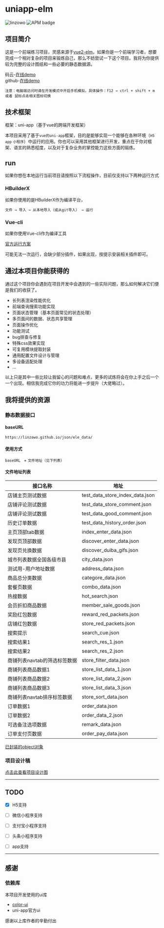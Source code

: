 # uniapp-elm





<img src="https://img.shields.io/badge/build-linzowo-brightgreen" alt="linzowo">

<img alt="APM badge" src="https://img.shields.io/badge/license-MIT-green">

## 项目简介
这是一个前端练习项目，灵感来源于[vue2-elm](https://github.com/bailicangdu/vue2-elm)，如果你是一个前端学习者，想要完成一个相对复杂的项目来锻炼自己，那么不妨尝试一下这个项目。我将为你提供较为完整的设计图纸和一些必要的静态数据源。

码云-[在线demo](https://linzowo.gitee.io/h5/elm-uniapp/)  
github-[在线demo](https://linzowo.github.io/h5/elm-uniapp/)  

`注意：电脑端访问时请在开发模式中开启手机模拟，具体操作：f12 → ctrl + shift + m 或者 鼠标点击相关图标切换`



## 技术框架
框架：uni-app（基于vue的跨端开发框架）

本项目采用了基于`vue的uni-app`框架，目的是能够实现一个能够在各种环境（`H5` `app` `小程序`）中运行的应用。你也可以采用其他框架进行开发，重点在于你对框架、语言的熟悉程度，以及对于复杂业务的掌控能力这些方面的锻炼。



## run

如果你想在本地运行当前项目请按照以下流程操作，目前仅支持以下两种运行方式

### HBuilderX

如果你使用的是HBuilderX作为编译平台，

`文件 → 导入 → 从本地导入（或从git导入） → 运行`

### Vue-cli

如果你使用Vue-cli作为编译工具

[官方运行方案](https://uniapp.dcloud.io/quickstart?id=_2-%e9%80%9a%e8%bf%87vue-cli%e5%91%bd%e4%bb%a4%e8%a1%8c)

可能无法一次运行，会缺少部分插件，如果出现，按提示安装相关插件即可。



## 通过本项目你能获得的

通过这个项目你会遇到在项目开发中会遇到的一些实际问题，那么如何解决它们便是我们的收获了。

+ 长列表渲染性能优化
+ 前端查询搜索功能实现
+ 页面状态管理（基本页面常见的状态处理）
+ 多页面间的数据、状态共享管理
+ 页面操作优化
+ 功能测试
+ bug排查与修复
+ 特殊css效果实现
+ 可复用模块提取封装
+ 通用配置文件设计与管理
+ 多设备适配处理
+ ...

以上只是其中一些比较让我留心的问题和难点，更多的试炼将会在你上手之后一个一个出现。相信我完成它你的功力将能进一步提升（大佬略过）。



## 我将提供的资源

### 静态数据接口

#### baseURL

`https://linzowo.github.io/json/ele_data/`

#### 使用方式

`baseURL ` + `文件地址（见下列表）`

#### 文件地址列表

| 接口名称 | 地址 |
| ---- | ---- |
|店铺主页测试数据      |test_data_store_index_data.json      |
|店铺评论测试数据      |test_data_store_comment.json      |
|店铺评论测试数据      |test_data_good_comment.json      |
|历史订单数据      |test_data_history_order.json      |
|主页顶部tab数据      |index_enter_data.json      |
|发现页顶部数据      |discover_enter_data.json      |
|发现页兑换数据      |discover_duiba_gifs.json      |
|城市列表数据全国各级市县      |city_data.json      |
|测试用-用户地址数据      | address_data.json |
|商品总分类数据      |categore_data.json      |
|套餐页数据      |combo_data.json      |
|热搜数据      |hot_search.json      |
|会员折扣商品数据      |member_sale_goods.json      |
|奖励红包数据      |reward_red_packets.json      |
|店铺红包数据      |store_red_packets.json      |
|搜索提示      |search_cue.json      |
|搜索结果1      |search_res_1.json      |
|搜索结果2      |search_res_2.json      |
|商铺列表navtab的筛选标签数据      |store_filter_data.json      |
|商铺列表商品数据1      |store_list_data_1.json      |
|商铺列表商品数据2      |store_list_data_2.json      |
|商铺列表商品数据3      |store_list_data_3.json      |
|商铺列表navtab排序标签数据      |store_sort_data.json      |
|订单数据1      |order_data.json      |
|订单数据2      |order_data_2.json      |
|可选备注选项数据      |remark_data.json      |
|订单支付页数据 |order_pay_data.json |

[已封装的object对象](https://github.com/linzowo/vue-elm/blob/master/common/http/service.js)


### 项目设计稿

[点击此查看项目设计图](https://app.mockplus.cn/team/invitation/F1lI55_TnG)

---

## TODO

- [x] H5支持

- [ ] 微信小程序支持

- [ ] 支付宝小程序支持

- [ ] 头条小程序支持

- [ ] app支持

  
---

## 感谢

### 依赖库

本项目开发使用的ui库

+ [color-ui](https://github.com/weilanwl/ColorUI)
+ uni-app官方ui

感谢以上库作者的辛勤付出

